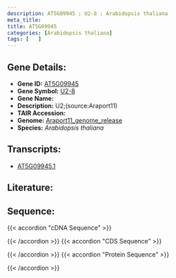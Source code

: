 ```yaml
---
description: AT5G09945 ; U2-8 ; Arabidopsis thaliana
meta_title:
title: AT5G09945
categories: [Arabidopsis thaliana]
tags: [   ]
---
```


## Gene Details:
- **Gene ID:** [AT5G09945](https://www.arabidopsis.org/locus?name=AT5G09945)
- **Gene Symbol:** <u>U2-8</u>
- **Gene Name:** 
- **Description:**   U2;(source:Araport11)
- **TAIR Accession:** 
- **Genome:** [Araport11_genome_release](https://www.arabidopsis.org/download/list?dir=Genes%2FAraport11_genome_release)
- **Species:** *Arabidopsis thaliana*

## Transcripts:
   -  [AT5G09945.1](https://www.arabidopsis.org/gene?name=AT5G09945.1)
## Literature:
## Sequence:
{{< accordion "cDNA Sequence" >}}

{{< /accordion >}}
{{< accordion "CDS Sequence" >}}

{{< /accordion >}}
{{< accordion "Protein Sequence" >}}

{{< /accordion >}}
